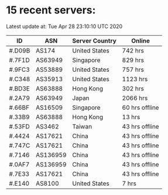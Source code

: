 # 15 recent servers:

Latest update at: Tue Apr 28 23:10:10 UTC 2020

| ID | ASN | Server Country | Online |
| -- | --- | -------------- | ------ |
| #.D09B | AS174 | United States | 742 hrs |
| #.7F1D | AS63949 | Singapore | 829 hrs |
| #.9FC3 | AS53889 | United States | 757 hrs |
| #.C348 | AS35913 | United States | 1123 hrs |
| #.BD3E | AS63888 | Hong Kong | 302 hrs |
| #.2A79 | AS63949 | Japan | 2066 hrs |
| #.66BF | AS16509 | Singapore | 60 hrs offline |
| #.33B9 | AS63888 | Hong Kong | 13 hrs |
| #.53FD | AS3462 | Taiwan | 43 hrs offline |
| #.4424 | AS17621 | China | 43 hrs offline |
| #.747C | AS17621 | China | 43 hrs offline |
| #.7146 | AS136959 | China | 43 hrs offline |
| #.0AF7 | AS136959 | China | 43 hrs offline |
| #.7E33 | AS17621 | China | 43 hrs offline |
| #.E140 | AS8100 | United States | 7 hrs |

